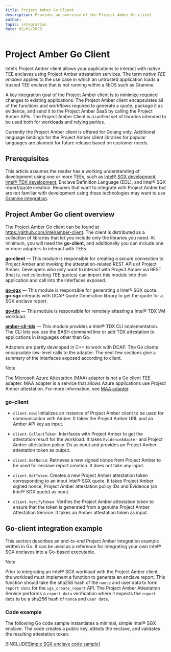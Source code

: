 ```yaml
---
title: Project Amber Go Client 
description: Provides an overview of the Project Amber Go client
author:
topic: integration
date: 02/02/2023
---
```


# Project Amber Go Client 
 
Intel’s Project Amber client allows your applications to interact with native TEE enclaves using Project Amber attestation services. The term _native TEE enclave_ applies to the use case in which an untrusted application loads a trusted TEE enclave that is not running within a libOS such as Gramine.

A key integration goal of the Project Amber client is to minimize required changes to existing applications. The Project Amber client encapsulates all of the functions and workflows required to generate a quote, package it as evidence, and send it to the Project Amber SaaS by calling the Project Amber APIs. The Project Amber Client is a unified set of libraries intended to be used both for workloads and relying parties.

Currently the Project Amber client is offered for Golang only. Additional language bindings for the Project Amber client libraries for popular languages are planned for future release based on customer needs.

## Prerequisites

This article assumes the reader has a working understanding of development using one or more TEEs, such as [Intel® SGX development](https://www.intel.com/content/www/us/en/developer/tools/software-guard-extensions/get-started.html), [Intel® TDX development](https://www.intel.com/content/www/us/en/developer/articles/technical/intel-trust-domain-extensions.html), Enclave Definition Language (EDL), and Intel® SGX report/quote creation. Readers that want to integrate with Project Amber but are not familiar with development using these technologies may want to use [Gramine integration](concept-gramine-integration.md).

## Project Amber Go client overview

The Project Amber Go client can be found at https://github.com/intel/amber-client. The client is distributed as a collection of libraries that let you include only the libraries you need. At minimum, you will need the **go-client**, and additionally you can include one or more adapters to interact with TEEs.

**go-client** — This module is responsible for creating a secure connection to Project Amber and invoking the attestation-related REST APIs of Project Amber. Developers who only want to interact with Project Amber via REST (that is, _not_ collecting TEE quotes) can import this module into their application and call into the interfaces exposed.

[**go-sgx**](integrate-go-sgx.md) — This module is responsible for generating a Intel® SGX quote. **go-sgx** interacts with DCAP Quote Generation library to get the quote for a SGX enclave report. <!-- Customers who are looking for an end-to-end solution to get the attestation result from Project Amber can additionally integrate this module to interface with Amber to get an attestation token. --> 

<!-- ![Figure 1: Amber Client for SGX Integration](media/integrations/client_SGX.PNG) -->

[**go-tdx**](integrate-go-tdx.md) — This module is responsible for remotely attesting a Intel® TDX VM workload. 

[**amber-cli-tdx**](integrate-go-tdx-cli.md) — This module provides a Intel® TDX CLI implementation. The CLI lets you use the BASH command line or add TDX attestation to applications in languages other than Go. 
    
Adapters are partly developed in C++ to work with DCAP. The Go clients encapsulate low-level calls to the adapter. The next few sections give a summary of the interfaces exposed according to client.

> [!NOTE]
> The Microsoft Azure Attestation (MAA) adapter is _not_ a Go client TEE adapter. MAA adapter is a service that allows Azure applications use Project Amber attestation. For more information, see [MAA adapter](concept-maa-adapter.md).

### go-client

- `client.new`: Initializes an instance of Project Amber client to be used for communication with Amber. It takes the Project Amber URL and an Amber API key as input.

- `client.CollectToken`: Interfaces with Project Amber to get the attestation result for the workload. It takes `EvidenceAdapter` and Project Amber attestation policy IDs as input and provides an Project Amber attestation token as output.

- `client.GetNonce`: Retrieves a new signed nonce from Project Amber to be used for enclave report creation. It does not take any input.

- `client.GetToken`: Creates a new Project Amber attestation token corresponding to an input Intel® SGX quote. It takes Project Amber signed nonce, Project Amber attestation policy IDs and Evidence (an Intel® SGX quote) as input.

- `client.VerifyToken`: Verifies the Project Amber attestation token to ensure that the token is generated from a genuine Project Amber Attestation Service. It takes an Amber attestation token as input.

## Go-client integration example

This section describes an end-to-end Project Amber integration example written in Go. It can be used as a reference for integrating your own Intel® SGX enclaves into a Go-based executable.

> [!NOTE]
> Prior to integrating an Intel® SGX workload with the Project Amber client, the workload must implement a function to generate an enclave report. This function should take the sha256 hash of the `nonce` and user data to form `report data` for the `sgx_create_report` API. The Project Amber Attestation Service performs a `report data` verification where it expects the `report data` to be a sha256 hash of `nonce` and `user data`.

### Code example

The following Go code sample instantiates a minimal, simple Intel® SGX enclave. The code creates a public key, attests the enclave, and validates the resulting attestation token.

[!INCLUDE[Simple SGX enclave code sample](include/code-sgx-enclave.md)]